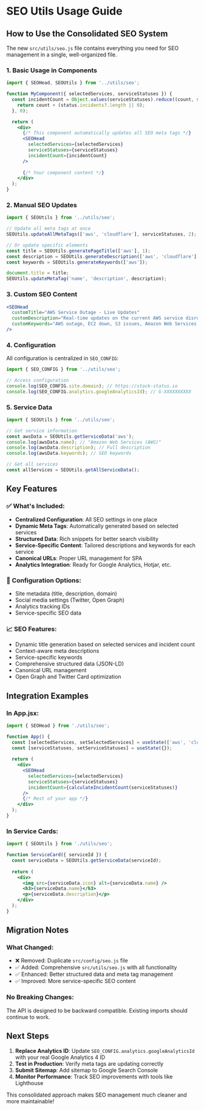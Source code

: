 # SEO Utils Usage Guide

## How to Use the Consolidated SEO System

The new `src/utils/seo.js` file contains everything you need for SEO management in a single, well-organized file.

### 1. Basic Usage in Components

```jsx
import { SEOHead, SEOUtils } from '../utils/seo';

function MyComponent({ selectedServices, serviceStatuses }) {
  const incidentCount = Object.values(serviceStatuses).reduce((count, status) => {
    return count + (status.incidents?.length || 0);
  }, 0);

  return (
    <div>
      {/* This component automatically updates all SEO meta tags */}
      <SEOHead 
        selectedServices={selectedServices}
        serviceStatuses={serviceStatuses}
        incidentCount={incidentCount}
      />
      
      {/* Your component content */}
    </div>
  );
}
```

### 2. Manual SEO Updates

```jsx
import { SEOUtils } from '../utils/seo';

// Update all meta tags at once
SEOUtils.updateAllMetaTags(['aws', 'cloudflare'], serviceStatuses, 2);

// Or update specific elements
const title = SEOUtils.generatePageTitle(['aws'], 1);
const description = SEOUtils.generateDescription(['aws', 'cloudflare'], 0);
const keywords = SEOUtils.generateKeywords(['aws']);

document.title = title;
SEOUtils.updateMetaTag('name', 'description', description);
```

### 3. Custom SEO Content

```jsx
<SEOHead 
  customTitle="AWS Service Outage - Live Updates"
  customDescription="Real-time updates on the current AWS service disruption affecting EC2 and S3 services."
  customKeywords="AWS outage, EC2 down, S3 issues, Amazon Web Services problems"
/>
```

### 4. Configuration

All configuration is centralized in `SEO_CONFIG`:

```jsx
import { SEO_CONFIG } from '../utils/seo';

// Access configuration
console.log(SEO_CONFIG.site.domain); // https://stack-status.io
console.log(SEO_CONFIG.analytics.googleAnalyticsId); // G-XXXXXXXXXX
```

### 5. Service Data

```jsx
import { SEOUtils } from '../utils/seo';

// Get service information
const awsData = SEOUtils.getServiceData('aws');
console.log(awsData.name); // "Amazon Web Services (AWS)"
console.log(awsData.description); // Full description
console.log(awsData.keywords); // SEO keywords

// Get all services
const allServices = SEOUtils.getAllServiceData();
```

## Key Features

### ✅ What's Included:
- **Centralized Configuration**: All SEO settings in one place
- **Dynamic Meta Tags**: Automatically generated based on selected services
- **Structured Data**: Rich snippets for better search visibility
- **Service-Specific Content**: Tailored descriptions and keywords for each service
- **Canonical URLs**: Proper URL management for SPA
- **Analytics Integration**: Ready for Google Analytics, Hotjar, etc.

### 🔧 Configuration Options:
- Site metadata (title, description, domain)
- Social media settings (Twitter, Open Graph)
- Analytics tracking IDs
- Service-specific SEO data

### 📈 SEO Features:
- Dynamic title generation based on selected services and incident count
- Context-aware meta descriptions
- Service-specific keywords
- Comprehensive structured data (JSON-LD)
- Canonical URL management
- Open Graph and Twitter Card optimization

## Integration Examples

### In App.jsx:
```jsx
import { SEOHead } from './utils/seo';

function App() {
  const [selectedServices, setSelectedServices] = useState(['aws', 'cloudflare']);
  const [serviceStatuses, setServiceStatuses] = useState({});
  
  return (
    <div>
      <SEOHead 
        selectedServices={selectedServices}
        serviceStatuses={serviceStatuses}
        incidentCount={calculateIncidentCount(serviceStatuses)}
      />
      {/* Rest of your app */}
    </div>
  );
}
```

### In Service Cards:
```jsx
import { SEOUtils } from './utils/seo';

function ServiceCard({ serviceId }) {
  const serviceData = SEOUtils.getServiceData(serviceId);
  
  return (
    <div>
      <img src={serviceData.icon} alt={serviceData.name} />
      <h3>{serviceData.name}</h3>
      <p>{serviceData.description}</p>
    </div>
  );
}
```

## Migration Notes

### What Changed:
- ❌ Removed: Duplicate `src/config/seo.js` file
- ✅ Added: Comprehensive `src/utils/seo.js` with all functionality
- ✅ Enhanced: Better structured data and meta tag management
- ✅ Improved: More service-specific SEO content

### No Breaking Changes:
The API is designed to be backward compatible. Existing imports should continue to work.

## Next Steps

1. **Replace Analytics ID**: Update `SEO_CONFIG.analytics.googleAnalyticsId` with your real Google Analytics 4 ID
2. **Test in Production**: Verify meta tags are updating correctly
3. **Submit Sitemap**: Add sitemap to Google Search Console
4. **Monitor Performance**: Track SEO improvements with tools like Lighthouse

This consolidated approach makes SEO management much cleaner and more maintainable!

